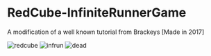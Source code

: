 # RedCube-InfiniteRunnerGame
A modification of a well known tutorial from Brackeys
[Made in 2017]

![redcube](https://user-images.githubusercontent.com/46362634/53849929-a1d90500-3f87-11e9-95ac-18a31c7681f2.PNG)
![infrun](https://user-images.githubusercontent.com/46362634/53849942-adc4c700-3f87-11e9-899d-55ebbc9a3421.PNG)
![dead](https://user-images.githubusercontent.com/46362634/53849966-bc12e300-3f87-11e9-8c8f-3f873eb41893.PNG)
